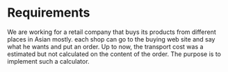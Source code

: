 # Requirements
We are working for a retail company that buys its products from different places in Asian mostly. each shop can go to the buying web site and say what he wants and put an order. 
Up to now, the transport cost was a estimated but not calculated on the content of the order. 
The purpose is to implement such a calculator.
